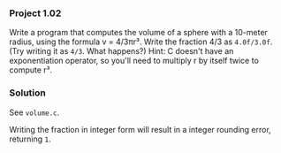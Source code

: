 ### Project 1.02
Write a program that computes the volume of a sphere with a 10-meter radius,
using the formula v = 4/3πr³. Write the fraction 4/3 as `4.0f/3.0f`. (Try
writing it as `4/3`. What happens?) Hint: C doesn't have an exponentiation
operator, so you'll need to multiply r by itself twice to compute r³.

### Solution
See `volume.c`.

Writing the fraction in integer form will result in a integer rounding error,
returning `1`.
